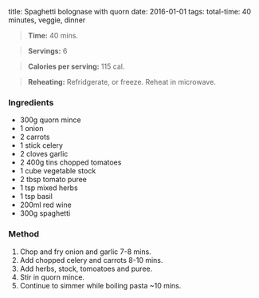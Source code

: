 title: Spaghetti bolognase with quorn 
date: 2016-01-01
tags: total-time: 40 minutes, veggie, dinner

> **Time:** 40 mins.

> **Servings:** 6

> **Calories per serving:** 115 cal.

> **Reheating:** Refridgerate, or freeze. Reheat in microwave.

### Ingredients

* 300g quorn mince
* 1 onion
* 2 carrots
* 1 stick celery
* 2 cloves garlic
* 2 400g tins chopped tomatoes
* 1 cube vegetable stock
* 2 tbsp tomato puree
* 1 tsp mixed herbs
* 1 tsp basil
* 200ml red wine
* 300g spaghetti

### Method

1. Chop and fry onion and garlic 7-8 mins.
2. Add chopped celery and carrots 8-10 mins.
3. Add herbs, stock, tomoatoes and puree.
4. Stir in quorn mince.
5. Continue to simmer while boiling  pasta ~10 mins.
